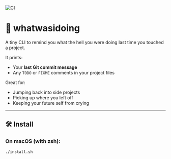 ![CI](https://github.com/bunchoftrees/whatwasidoing/actions/workflows/ci.yml/badge.svg)

# 🧠 whatwasidoing

A tiny CLI to remind you what the hell you were doing last time you touched a project.

It prints:
- Your **last Git commit message**
- Any `TODO` or `FIXME` comments in your project files

Great for:
- Jumping back into side projects
- Picking up where you left off
- Keeping your future self from crying

---

## 🛠 Install

### On macOS (with zsh):

```bash
./install.sh